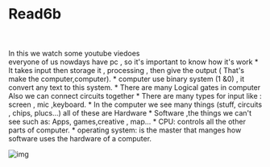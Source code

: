 # Read6b
<br/>
<br/>
In this we watch some youtube viedoes
<br/>
everyone of us nowdays have pc , so it's important to know how it's work
* It takes input then storage it , processing , then give the output ( That's make the computer,computer).
* computer use binary system (1 &0) , it convert any text to this system.
* There are many Logical gates in computer Also we can connect circuits together
* There are many types for input like : screen , mic ,keyboard.
* In the computer we see many things (stuff, circuits , chips, plucs...) all of these are Hardware
* Software ,the things we can't see such as: Apps, games,creative , map...
* CPU: controls all the other parts of computer.
* operating system: is the master that manges how software uses the hardware of a computer.


![img](https://d3tl80hy6t5toy.cloudfront.net/wp-content/uploads/sites/4/2012/08/06051945/input-output-model-example.jpg)
